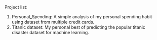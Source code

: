 Project list:
1.  Personal_Spending: A simple analysis of my personal spending habit using dataset from multiple credit cards.
2.  Titanic dataset: My personal best of predicting the popular titanic disaster dataset for machine learning.

